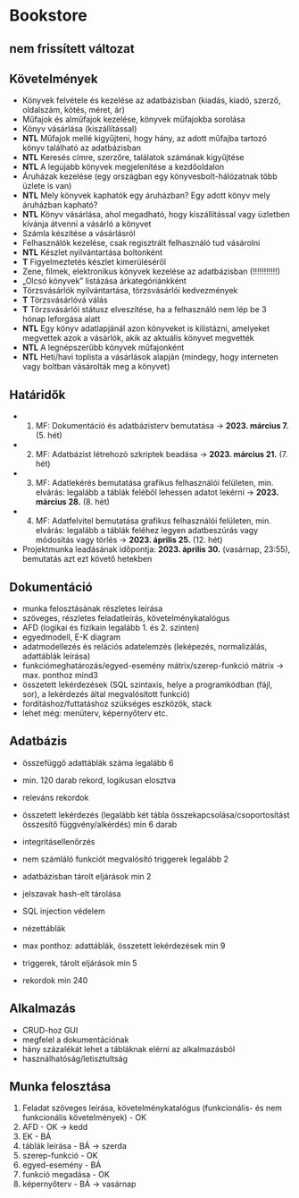 # Bookstore

## nem frissített változat

## Követelmények

- Könyvek felvétele és kezelése az adatbázisban (kiadás, kiadó, szerző, oldalszám, kötés,
méret, ár)
- Műfajok és alműfajok kezelése, könyvek műfajokba sorolása
- Könyv vásárlása (kiszállítással)
- __NTL__ Műfajok mellé kigyűjteni, hogy hány, az adott műfajba tartozó könyv található az
adatbázisban
- __NTL__ Keresés címre, szerzőre, találatok számának kigyűjtése
- __NTL__ A legújabb könyvek megjelenítése a kezdőoldalon
- Áruházak kezelése (egy országban egy könyvesbolt-hálózatnak több üzlete is van)
- __NTL__ Mely könyvek kaphatók egy áruházban? Egy adott könyv mely áruházban kapható?
- __NTL__ Könyv vásárlása, ahol megadható, hogy kiszállítással vagy üzletben kívánja átvenni a
vásárló a könyvet
- Számla készítése a vásárlásról
- Felhasználók kezelése, csak regisztrált felhasználó tud vásárolni
- __NTL__ Készlet nyilvántartása boltonként
- __T__ Figyelmeztetés készlet kimerüléséről
- Zene, filmek, elektronikus könyvek kezelése az adatbázisban (!!!!!!!!!!!)
- „Olcsó könyvek” listázása árkategóriánkként
- Törzsvásárlók nyilvántartása, törzsvásárlói kedvezmények
- __T__ Törzsvásárlóvá válás
- __T__ Törzsvásárlói státusz elveszítése, ha a felhasználó nem lép be 3 hónap leforgása alatt
- __NTL__ Egy könyv adatlapjánál azon könyveket is kilistázni, amelyeket megvettek azok a vásárlók,
akik az aktuális könyvet megvették
- __NTL__ A legnépszerűbb könyvek műfajonként
- __NTL__ Heti/havi toplista a vásárlások alapján (mindegy, hogy interneten vagy boltban vásárolták
meg a könyvet)


## Határidők

- 1. MF: Dokumentáció és adatbázisterv bemutatása -> __2023. március 7.__ (5. hét)
- 2. MF: Adatbázist létrehozó szkriptek beadása -> __2023. március 21.__ (7. hét)
- 3. MF: Adatlekérés bemutatása grafikus felhasználói felületen, min. elvárás: legalább a táblák feléből lehessen adatot lekérni -> __2023. március 28.__ (8. hét)
- 4. MF: Adatfelvitel bemutatása grafikus felhasználói felületen, min. elvárás: legalább a táblák feléhez legyen adatbeszúrás vagy módosítás vagy törlés -> __2023. április 25.__ (12. hét)
- Projektmunka leadásának időpontja: __2023. április 30.__ (vasárnap, 23:55), bemutatás azt ezt követő hetekben

## Dokumentáció

- munka felosztásának részletes leírása
- szöveges, részletes feladatleírás, követelménykatalógus
- AFD (logikai és fizikain legalább 1. és 2. szinten)
- egyedmodell, E-K diagram
- adatmodellezés és relációs adatelemzés (leképezés, normalizálás, adattáblák leírása)
- funkciómeghatározás/egyed-esemény mátrix/szerep-funkció mátrix -> max. ponthoz mind3
- összetett lekérdezések (SQL szintaxis, helye a programkódban (fájl, sor), a lekérdezés által megvalósított funkció)
- fordításhoz/futtatáshoz szükséges eszközök, stack
- lehet még: menüterv, képernyőterv etc.

## Adatbázis

- összefüggő adattáblák száma legalább 6
- min. 120 darab rekord, logikusan elosztva
- releváns rekordok
- összetett lekérdezés (legalább két tábla összekapcsolása/csoportosítást összesítő függvény/alkérdés) min 6 darab
- integritásellenőrzés
- nem számláló funkciót megvalósító triggerek legalább 2
- adatbázisban tárolt eljárások min 2

- jelszavak hash-elt tárolása
- SQL injection védelem
- nézettáblák
- max ponthoz: adattáblák, összetett lekérdezések min 9
- triggerek, tárolt eljárások min 5
- rekordok min 240

## Alkalmazás

- CRUD-hoz GUI
- megfelel a dokumentációnak
- hány százalékát lehet a tábláknak elérni az alkalmazásból
- használhatóság/letisztultság

## Munka felosztása

1. Feladat szöveges leírása, követelménykatalógus (funkcionális- és nem funkcionális követelmények) - OK
2. AFD - OK
-> kedd
3. EK - BÁ
4. táblák leírása - BÁ
-> szerda
5. szerep-funkció - OK
6. egyed-esemény - BÁ
7. funkció megadása - OK
8. képernyőterv - BÁ
-> vasárnap
